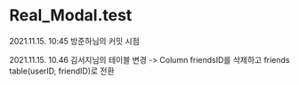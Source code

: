 # Real_Modal.test

2021.11.15. 10:45 방준하님의 커밋 시점

2021.11.15. 10.46 김서지님의 테이블 변경 -> Column friendsID를 삭제하고 friends table(userID, friendID)로 전환

